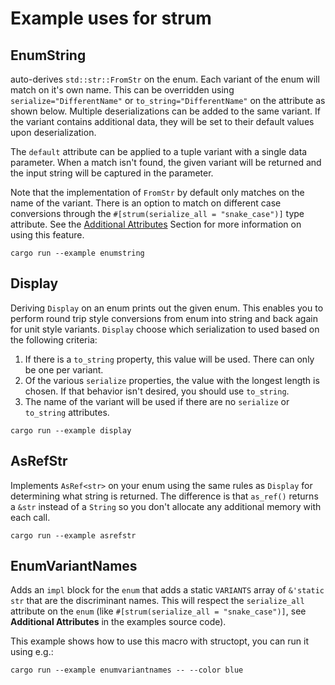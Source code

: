 # Example uses for strum

## EnumString

auto-derives `std::str::FromStr` on the enum. Each variant of the enum will match on it's own name.
This can be overridden using `serialize="DifferentName"` or `to_string="DifferentName"`
on the attribute as shown below.
Multiple deserializations can be added to the same variant. If the variant contains additional data,
they will be set to their default values upon deserialization.

The `default` attribute can be applied to a tuple variant with a single data parameter. When a match isn't
found, the given variant will be returned and the input string will be captured in the parameter.

Note that the implementation of `FromStr` by default only matches on the name of the
variant. There is an option to match on different case conversions through the
`#[strum(serialize_all = "snake_case")]` type attribute. See the [Additional Attributes](https://github.com/Peternator7/strum/wiki/Additional-Attributes)
Section for more information on using this feature.

`cargo run --example enumstring`

## Display

Deriving `Display` on an enum prints out the given enum. This enables you to perform round trip style conversions
from enum into string and back again for unit style variants.
`Display` choose which serialization to used based on the following criteria:

1. If there is a `to_string` property, this value will be used. There can only be one per variant.
2. Of the various `serialize` properties, the value with the longest length is chosen. If that
    behavior isn't desired, you should use `to_string`.
3. The name of the variant will be used if there are no `serialize` or `to_string` attributes.

`cargo run --example display`

## AsRefStr

Implements `AsRef<str>` on your enum using the same rules as
`Display` for determining what string is returned. The difference is that `as_ref()` returns
a `&str` instead of a `String` so you don't allocate any additional memory with each call.

`cargo run --example asrefstr`

## EnumVariantNames

Adds an `impl` block for the `enum` that adds a static `VARIANTS` array of `&'static str` that are the discriminant names.
This will respect the `serialize_all` attribute on the `enum` (like `#[strum(serialize_all = "snake_case")]`, see **Additional Attributes** in the examples source code).

This example shows how to use this macro with structopt, you can run it using e.g.:

`cargo run --example enumvariantnames -- --color blue`

